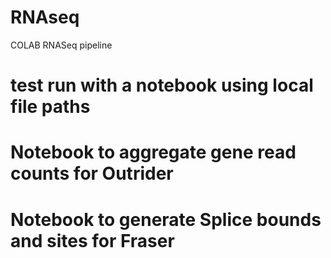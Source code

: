 # RNAseq
COLAB RNASeq pipeline
# test run with a notebook using local file paths
# Notebook to aggregate gene read counts for Outrider
# Notebook to generate Splice bounds and sites for Fraser
